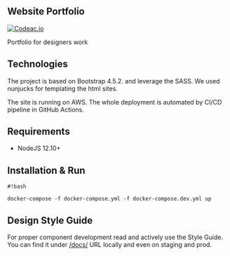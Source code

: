 Website Portfolio
--------

[![Codeac.io](https://static.codeac.io/badges/2-301952939.svg "Codeac.io")](https://app.codeac.io/github/jiritichy/website-portfolio)

Portfolio for designers work

## Technologies

The project is based on Bootstrap 4.5.2. and leverage the SASS. 
We used nunjucks for templating the html sites.

The site is running on AWS. The whole deployment is automated by CI/CD pipeline in GitHub Actions.

## Requirements
 - NodeJS 12.10+


## Installation & Run

```
#!bash

docker-compose -f docker-compose.yml -f docker-compose.dev.yml up
```


## Design Style Guide

For proper component development read and actively use the Style Guide.
You can find it under [/docs/](http://localhost:8000/docs/) URL locally and even on staging and prod.
